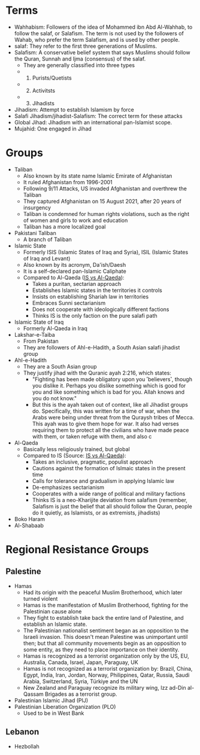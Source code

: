 # Terms
- Wahhabism: Followers of the idea of Mohammed ibn Abd Al-Wahhab, to follow the salaf, or Salafism. The term is not used by the followers of Wahab, who prefer the term Salafism, and is used by other people. 
- salaf: They refer to the first three generations of Muslims.
- Salafism: A conservative belief system that says Muslims should follow the Quran, Sunnah and Ijma (consensus) of the salaf.
	- They are generally classified into three types
	- 1) Purists/Quetists
	- 2) Activitsts
	- 3) Jihadists
- Jihadism: Attempt to establish Islamism by force
- Salafi Jihadism/jihadist-Salafism: The correct term for these attacks
- Global Jihad: Jihadism with an international pan-Islamist scope.
- Mujahid: One engaged in Jihad
# Groups
- Taliban
	- Also known by its state name Islamic Emirate of Afghanistan
	- It ruled Afghanistan from 1996-2001
	- Following 9/11 Attacks, US invaded Afghanistan and overthrew the Taliban
	- They captured Afghanistan on 15 August 2021, after 20 years of insurgency
	- Taliban is condemned for human rights violations, such as the right of women and girls to work and education
	- Taliban has a more localized goal
- Pakistani Taliban
	- A branch of Taliban
- Islamic State
	- Formerly ISIS (Islamic States of Iraq and Syria), ISIL (Islamic States of Iraq and Levant)
	- Also known by its acronym, Da'ish/Daesh
	- It is a self-declared pan-Islamic Caliphate
	- Compared to Al-Qaeda ([IS vs Al-Qaeda](https://ctc.westpoint.edu/the-crisis-within-jihadism-the-islamic-states-puritanism-vs-al-qaidas-populism/)):
		- Takes a puritan, sectarian approach
		- Establishes Islamic states in the territories it controls
		- Insists on establishing Shariah law in territories
		- Embraces Sunni sectarianism
		- Does not cooperate with ideologically different factions
		- Thinks IS is the only faction on the pure salafi path
- Islamic State of Iraq
	- Formerly Al-Qaeda in Iraq
- Lakshar-e-Taiba
	- From Pakistan
	- They are followers of Ahl-e-Hadith, a South Asian salafi jihadist group
- Ahl-e-Hadith
	- They are a South Asian group
	- They justify jihad with the Quranic ayah 2:216, which states: 
		- "Fighting has been made obligatory upon you ˹believers˺, though you dislike it. Perhaps you dislike something which is good for you and like something which is bad for you. Allah knows and you do not know."
		- But this is the ayah taken out of context, like all Jihadist groups do. Specifically, this was written for a time of war, when the Arabs were being under threat from the Quraysh tribes of Mecca. This ayah was to give them hope for war. It also had verses requiring them to protect all the civilians who have made peace with them, or taken refuge with them, and also c
- Al-Qaeda
	- Basically less religiously trained, but global
	- Compared to IS (Source: [IS vs Al-Qaeda](https://ctc.westpoint.edu/the-crisis-within-jihadism-the-islamic-states-puritanism-vs-al-qaidas-populism/)):
		- Takes an inclusive, pragmatic, populist approach
		- Cautions against the formation of Islmaic states in the present time
		- Calls for tolerance and gradualism in applying Islamic law
		- De-emphasizes sectarianism
		- Cooperates with a wide range of political and military factions
		- Thinks IS is a neo-Kharijite deviation from salafism (remember, Salafism is just the belief that all should follow the Quran, people do it quietly, as Islamists, or as extremists, jihadists)
- Boko Haram
- Al-Shabaab
# Regional Resistance Groups
## Palestine
- Hamas
	- Had its origin with the peaceful Muslim Brotherhood, which later turned violent
	- Hamas is the manifestation of Muslim Brotherhood, fighting for the Palestinian cause alone
	- They fight to establish take back the entire land of Palestine, and establish an Islamic state.
	- The Palestinian nationalist sentiment began as an opposition to the Israeli invasion. This doesn't mean Palestine was unimportant until then; but that all community movements begin as an opposition to some entity, as they need to place importance on their identity.
	- Hamas is recognized as a terrorist organization only by the US, EU, Australia, Canada, Israel, Japan, Paraguay, UK
	- Hamas is not recognized as a terrorist organization by: Brazil, China, Egypt, India, Iran, Jordan, Norway, Philippines, Qatar, Russia, Saudi Arabia, Switzerland, Syria, Türkiye and the UN
	- New Zealand and Paraguay recognize its military wing, Izz ad-Din al-Qassam Brigades as a terrorist group.
- Palestinian Islamic Jihad (PIJ)
- Palestinian Liberation Organization (PLO)
	- Used to be in West Bank
## Lebanon
- Hezbollah